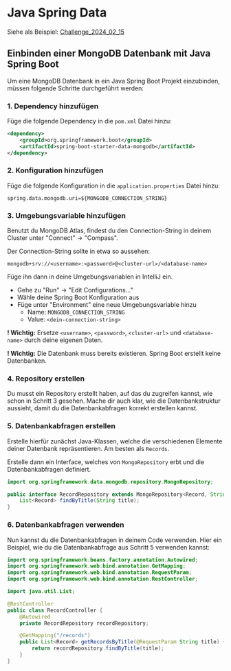 # Java Spring Data
Siehe als Beispiel: [Challenge_2024_02_15](https://github.com/MaHambach/Challenge_2024_02_15.git)

## Einbinden einer MongoDB Datenbank mit Java Spring Boot

Um eine MongoDB Datenbank in ein Java Spring Boot Projekt einzubinden, müssen folgende Schritte durchgeführt werden:

### 1. Dependency hinzufügen
Füge die folgende Dependency in die `pom.xml` Datei hinzu:
```xml
<dependency>
    <groupId>org.springframework.boot</groupId>
    <artifactId>spring-boot-starter-data-mongodb</artifactId>
</dependency>
```

### 2. Konfiguration hinzufügen
Füge die folgende Konfiguration in die `application.properties` Datei hinzu:
```properties
spring.data.mongodb.uri=${MONGODB_CONNECTION_STRING}
```

### 3. Umgebungsvariable hinzufügen
Benutzt du MongoDB Atlas, findest du den Connection-String in deinem Cluster unter "Connect" -> "Compass".

Der Connection-String sollte in etwa so aussehen:
```properties
mongodb+srv://<username>:<password>@<cluster-url>/<database-name>
```

Füge ihn dann in deine Umgebungsvariablen in IntelliJ ein.

* Gehe zu "Run" -> "Edit Configurations..."
* Wähle deine Spring Boot Konfiguration aus
* Füge unter "Environment" eine neue Umgebungsvariable hinzu
  * Name: `MONGODB_CONNECTION_STRING`
  * Value: `<dein-connection-string>`

__! Wichtig:__ Ersetze `<username>`, `<password>`, `<cluster-url>` und `<database-name>` durch deine eigenen Daten.

__! Wichtig:__ Die Datenbank muss bereits existieren. Spring Boot erstellt keine Datenbanken.

### 4. Repository erstellen
Du musst ein Repository erstellt haben, auf das du zugreifen kannst, wie schon in Schritt 3 gesehen. Mache dir auch 
klar, wie die Datenbankstruktur aussieht, damit du die Datenbankabfragen korrekt erstellen kannst.

### 5. Datenbankabfragen erstellen
Erstelle hierfür zunächst Java-Klassen, welche die verschiedenen Elemente deiner Datenbank repräsentieren. Am besten 
als `Records`.

Erstelle dann ein Interface, welches von `MongoRepository` erbt und die Datenbankabfragen definiert.

```java
import org.springframework.data.mongodb.repository.MongoRepository;

public interface RecordRepository extends MongoRepository<Record, String> {
    List<Record> findByTitle(String title);
}
```

### 6. Datenbankabfragen verwenden
Nun kannst du die Datenbankabfragen in deinem Code verwenden. Hier ein Beispiel, wie du die Datenbankabfrage aus 
Schritt 5 verwenden kannst:

```java
import org.springframework.beans.factory.annotation.Autowired;
import org.springframework.web.bind.annotation.GetMapping;
import org.springframework.web.bind.annotation.RequestParam;
import org.springframework.web.bind.annotation.RestController;

import java.util.List;

@RestController
public class RecordController {
    @Autowired
    private RecordRepository recordRepository;

    @GetMapping("/records")
    public List<Record> getRecordsByTitle(@RequestParam String title) {
        return recordRepository.findByTitle(title);
    }
}
```
